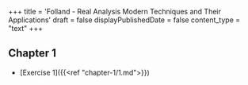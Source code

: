 +++
title = 'Folland - Real Analysis Modern Techniques and Their Applications'
draft = false
displayPublishedDate = false
content_type = "text"
+++

## Chapter 1
 - [Exercise 1]({{<ref "chapter-1/1.md">}})
